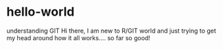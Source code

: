 # hello-world
understanding GIT
Hi there, I am new to R/GIT world and just trying to get my head around how it all works.... so far so good!
